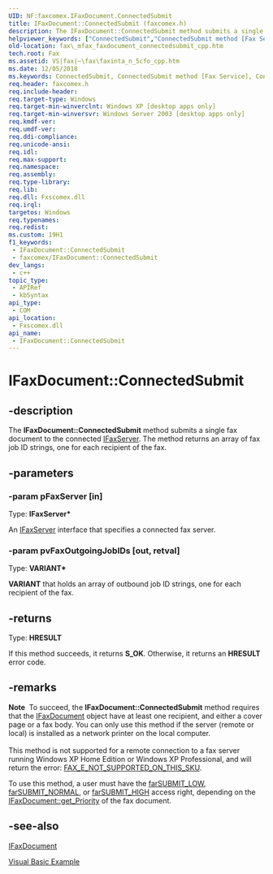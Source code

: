 ```yaml
---
UID: NF:faxcomex.IFaxDocument.ConnectedSubmit
title: IFaxDocument::ConnectedSubmit (faxcomex.h)
description: The IFaxDocument::ConnectedSubmit method submits a single fax document to the connected IFaxServer. The method returns an array of fax job ID strings, one for each recipient of the fax.
helpviewer_keywords: ["ConnectedSubmit","ConnectedSubmit method [Fax Service]","ConnectedSubmit method [Fax Service]","IFaxDocument interface","IFaxDocument interface [Fax Service]","ConnectedSubmit method","IFaxDocument.ConnectedSubmit","IFaxDocument::ConnectedSubmit","_mfax_faxdocument.connectedsubmit_cpp","fax._mfax_faxdocument_connectedsubmit_cpp","faxcomex/IFaxDocument::ConnectedSubmit"]
old-location: fax\_mfax_faxdocument_connectedsubmit_cpp.htm
tech.root: Fax
ms.assetid: VS|fax|~\fax\faxinta_n_5cfo_cpp.htm
ms.date: 12/05/2018
ms.keywords: ConnectedSubmit, ConnectedSubmit method [Fax Service], ConnectedSubmit method [Fax Service],IFaxDocument interface, IFaxDocument interface [Fax Service],ConnectedSubmit method, IFaxDocument.ConnectedSubmit, IFaxDocument::ConnectedSubmit, _mfax_faxdocument.connectedsubmit_cpp, fax._mfax_faxdocument_connectedsubmit_cpp, faxcomex/IFaxDocument::ConnectedSubmit
req.header: faxcomex.h
req.include-header: 
req.target-type: Windows
req.target-min-winverclnt: Windows XP [desktop apps only]
req.target-min-winversvr: Windows Server 2003 [desktop apps only]
req.kmdf-ver: 
req.umdf-ver: 
req.ddi-compliance: 
req.unicode-ansi: 
req.idl: 
req.max-support: 
req.namespace: 
req.assembly: 
req.type-library: 
req.lib: 
req.dll: Fxscomex.dll
req.irql: 
targetos: Windows
req.typenames: 
req.redist: 
ms.custom: 19H1
f1_keywords:
 - IFaxDocument::ConnectedSubmit
 - faxcomex/IFaxDocument::ConnectedSubmit
dev_langs:
 - c++
topic_type:
 - APIRef
 - kbSyntax
api_type:
 - COM
api_location:
 - Fxscomex.dll
api_name:
 - IFaxDocument::ConnectedSubmit
---
```


# IFaxDocument::ConnectedSubmit


## -description

The <b>IFaxDocument::ConnectedSubmit</b> method submits a single fax document to the connected <a href="/previous-versions/windows/desktop/api/faxcomex/nn-faxcomex-ifaxserver">IFaxServer</a>. The method returns an array of fax job ID strings, one for each recipient of the fax.

## -parameters

### -param pFaxServer [in]

Type: <b>IFaxServer*</b>

An <a href="/previous-versions/windows/desktop/api/faxcomex/nn-faxcomex-ifaxserver">IFaxServer</a> interface that specifies a connected fax server.

### -param pvFaxOutgoingJobIDs [out, retval]

Type: <b>VARIANT*</b>

<b>VARIANT</b> that holds an array of outbound job ID strings, one for each recipient of the fax.

## -returns

Type: <b>HRESULT</b>

If this method succeeds, it returns <b xmlns:loc="http://microsoft.com/wdcml/l10n">S_OK</b>. Otherwise, it returns an <b xmlns:loc="http://microsoft.com/wdcml/l10n">HRESULT</b> error code.

## -remarks

<div class="alert"><b>Note</b>  To succeed, the <b>IFaxDocument::ConnectedSubmit</b> method requires that the <a href="/previous-versions/windows/desktop/api/faxcomex/nn-faxcomex-ifaxdocument">IFaxDocument</a> object have at least one recipient, and either a cover page or a fax body. You can only use this method if the server (remote or local) is installed as a network printer on the local computer.</div>
<div> </div>
This method is not supported for a remote connection to a fax server running Windows XP Home Edition or Windows XP Professional, and will return the error: <a href="/previous-versions/windows/desktop/fax/-mfax-fax-error-codes">FAX_E_NOT_SUPPORTED_ON_THIS_SKU</a>.

To use this method, a user must have the <a href="/previous-versions/windows/desktop/api/faxcomex/ne-faxcomex-fax_access_rights_enum">farSUBMIT_LOW</a>, <a href="/previous-versions/windows/desktop/api/faxcomex/ne-faxcomex-fax_access_rights_enum">farSUBMIT_NORMAL</a>, or <a href="/previous-versions/windows/desktop/api/faxcomex/ne-faxcomex-fax_access_rights_enum">farSUBMIT_HIGH</a> access right, depending on the <a href="/previous-versions/windows/desktop/fax/-mfax-faxdocument-priority-vb">IFaxDocument::get_Priority</a> of the fax document.

## -see-also

<a href="/previous-versions/windows/desktop/api/faxcomex/nn-faxcomex-ifaxdocument">IFaxDocument</a>



<a href="/previous-versions/windows/desktop/fax/-mfax-sending-a-fax">Visual Basic Example</a>

